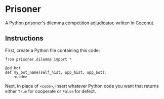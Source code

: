 Prisoner
========

A Python prisoner's dilemma competition adjudicator, written in [Coconut](https://github.com/evhub/coconut).

## Instructions

First, create a Python file containing this code:
```
from prisoner.dilemma import *

@pd_bot
def my_bot_name(self_hist, opp_hist, opp_bot):
    <code>
```

Next, in place of `<code>`, insert whatever Python code you want that returns either `True` for cooperate or `False` for defect.
